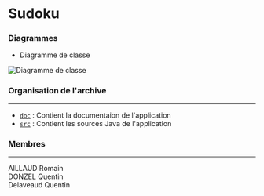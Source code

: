 # Sudoku

### Diagrammes

* Diagramme de classe

![Diagramme de classe](https://github.com/R0-M1/Sudoku/tree/main/doc)

### Organisation de l'archive
***
* [`doc`](https://github.com/R0-M1/Sudoku/tree/main/doc) : Contient la documentaion de l'application
* [`src`](https://github.com/R0-M1/Sudoku/tree/main/src) : Contient les sources Java de l'application

### Membres
***
AILLAUD Romain  
DONZEL Quentin  
Delaveaud Quentin
